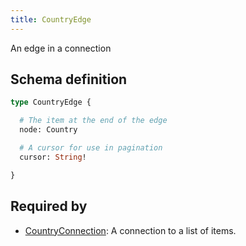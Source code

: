 ```yaml
---
title: CountryEdge
---
```


An edge in a connection

## Schema definition
```graphql
type CountryEdge {

  # The item at the end of the edge
  node: Country 

  # A cursor for use in pagination
  cursor: String! 

}
```

## Required by
* [CountryConnection](graphql/schema/countryconnection.md): A connection to a list of items.
